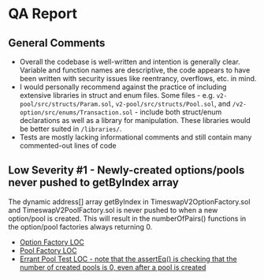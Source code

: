 # QA Report

## General Comments
- Overall the codebase is well-written and intention is generally clear. Variable and function names are descriptive, the code appears to have been written with security issues like reentrancy, overflows, etc. in mind.
- I would personally recommend against the practice of including extensive libraries in struct and enum files. Some files - e.g. `v2-pool/src/structs/Param.sol`, `v2-pool/src/structs/Pool.sol`, and `/v2-option/src/enums/Transaction.sol` - include both struct/enum declarations as well as a library for manipulation. These libraries would be better suited in `/libraries/`. 
- Tests are mostly lacking informational comments and still contain many commented-out lines of code


## Low Severity #1 - Newly-created options/pools never pushed to getByIndex array
The dynamic address[] array getByIndex in TimeswapV2OptionFactory.sol and TimeswapV2PoolFactory.sol is never pushed to when a new option/pool is created. This will result in the numberOfPairs() functions in the option/pool factories always returning 0.

- [Option Factory LOC](https://github.com/code-423n4/2023-01-timeswap/blob/main/packages/v2-option/src/TimeswapV2OptionFactory.sol#L25)
- [Pool Factory LOC](https://github.com/code-423n4/2023-01-timeswap/blob/main/packages/v2-pool/src/TimeswapV2PoolFactory.sol#L33)
- [Errant Pool Test LOC - note that the assertEq() is checking that the number of created pools is 0, even after a pool is created](https://github.com/code-423n4/2023-01-timeswap/blob/main/packages/v2-pool/test/TimeswapV2PoolFactory.t.sol#L47)